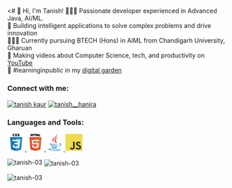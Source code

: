 <# 👋 Hi, I'm Tanish!
👩🏻‍💻 Passionate developer experienced in Advanced Java, AI/ML.<br/>
💭 Building intelligent applications to solve complex problems and drive innovation<br/>
👩🏻‍🎓 Currently pursuing BTECH (Hons) in AIML from Chandigarh University, Gharuan<br/>
🎨 Making videos about Computer Science, tech, and productivity on [YouTube](https://www.youtube.com/c/MagdelineHuang)<br/>
🌷 #learninginpublic in my [digital garden](https://magdelinehuang.com/)<br/>


<h3 align="left">Connect with me:</h3>
<p align="left">
<a href="https://linkedin.com/in/tanish kaur" target="blank"><img align="center" src="https://raw.githubusercontent.com/rahuldkjain/github-profile-readme-generator/master/src/images/icons/Social/linked-in-alt.svg" alt="tanish kaur" height="30" width="40" /></a>
<a href="https://instagram.com/tanish__hanjra" target="blank"><img align="center" src="https://raw.githubusercontent.com/rahuldkjain/github-profile-readme-generator/master/src/images/icons/Social/instagram.svg" alt="tanish__hanjra" height="30" width="40" /></a>
</p>

<h3 align="left">Languages and Tools:</h3>
<p align="left"> <a href="https://www.w3schools.com/css/" target="_blank" rel="noreferrer"> <img src="https://raw.githubusercontent.com/devicons/devicon/master/icons/css3/css3-original-wordmark.svg" alt="css3" width="40" height="40"/> </a> <a href="https://www.w3.org/html/" target="_blank" rel="noreferrer"> <img src="https://raw.githubusercontent.com/devicons/devicon/master/icons/html5/html5-original-wordmark.svg" alt="html5" width="40" height="40"/> </a> <a href="https://www.java.com" target="_blank" rel="noreferrer"> <img src="https://raw.githubusercontent.com/devicons/devicon/master/icons/java/java-original.svg" alt="java" width="40" height="40"/> </a> <a href="https://developer.mozilla.org/en-US/docs/Web/JavaScript" target="_blank" rel="noreferrer"> <img src="https://raw.githubusercontent.com/devicons/devicon/master/icons/javascript/javascript-original.svg" alt="javascript" width="40" height="40"/> </a> </p>

<p><img align="left" src="https://github-readme-stats.vercel.app/api/top-langs?username=tanish-03&show_icons=true&locale=en&layout=compact" alt="tanish-03" /></p>

<p>&nbsp;<img align="center" src="https://github-readme-stats.vercel.app/api?username=tanish-03&show_icons=true&locale=en" alt="tanish-03" /></p>

<p><img align="center" src="https://github-readme-streak-stats.herokuapp.com/?user=tanish-03&" alt="tanish-03" /></p>

